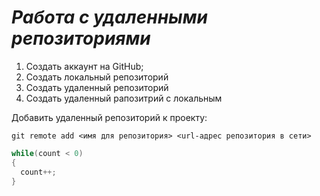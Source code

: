 # ***Работа с удаленными репозиториями***

1. Создать аккаунт на GitHub;
2. Создать локальный репозиторий
3. Создать удаленный репозиторий
4. Создать удаленный рапозитрий с локальным

Добавить удаленный репозиторий к проекту:
```
git remote add <имя для репозитория> <url-адрес репозитория в сети>
```
```C# 
while(count < 0)
{
  count++;
}
```
